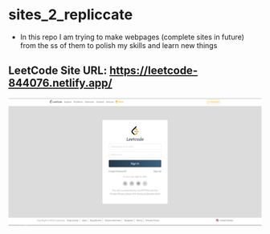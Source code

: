 # sites_2_repliccate
* In this repo I am trying to make webpages (complete sites in future) from the ss of them to polish my skills and learn new things

## LeetCode Site URL: https://leetcode-844076.netlify.app/

![](leetcode/my_Leetcode.png)

